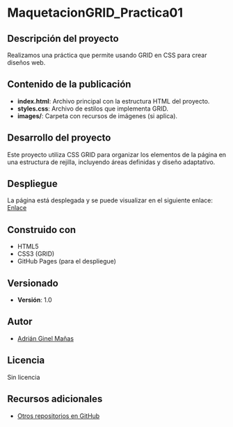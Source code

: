 # MaquetacionGRID_Practica01

## Descripción del proyecto
Realizamos una práctica que permite usando GRID en CSS para crear diseños web.

## Contenido de la publicación
- **index.html**: Archivo principal con la estructura HTML del proyecto.
- **styles.css**: Archivo de estilos que implementa GRID.
- **images/**: Carpeta con recursos de imágenes (si aplica).

## Desarrollo del proyecto
Este proyecto utiliza CSS GRID para organizar los elementos de la página en una estructura de rejilla, incluyendo áreas definidas y diseño adaptativo.

## Despliegue
La página está desplegada y se puede visualizar en el siguiente enlace:  
[Enlace](https://github.com/adriuno/MaquetacionGRID_Practica01)

## Construido con
- HTML5
- CSS3 (GRID)
- GitHub Pages (para el despliegue)

## Versionado
- **Versión**: 1.0

## Autor
- [Adrián Ginel Mañas](https://github.com/adriuno)

## Licencia
Sin licencia
## Recursos adicionales
- [Otros repositorios en GitHub](https://github.com/adriuno)
